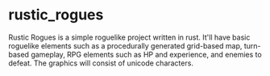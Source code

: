 # rustic_rogues

Rustic Rogues is a simple roguelike project written in rust. It'll have basic roguelike elements such as a procedurally generated grid-based map, turn-based gameplay, 
RPG elements such as HP and experience, and enemies to defeat. The graphics will consist of unicode characters.
